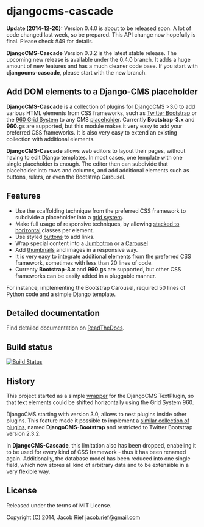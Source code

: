 djangocms-cascade
=================
**Update (2014-12-20):** Version 0.4.0 is about to be released soon. A lot of code changed last week, so be prepared. This API change now hopefully is final. Please check #49 for details.

**DjangoCMS-Cascade** Version 0.3.2 is the latest stable release. The upcoming new release is available under the 0.4.0 branch. It adds a huge amount of new features and has a much cleaner code base. If you start with **djangocms-cascade**, please start with the new branch.

Add DOM elements to a Django-CMS placeholder
---------------------------------------------
**DjangoCMS-Cascade** is a collection of plugins for DjangoCMS >3.0 to add various HTML elements
from CSS frameworks, such as [Twitter Bootstrap](http://getbootstrap.com/) or the
[960 Grid System](http://960.gs/) to any CMS
[placeholder](http://docs.django-cms.org/en/develop/getting_started/tutorial.html#creating-templates).
Currently **Bootstrap-3.x** and **960.gs** are supported, but this module makes it very easy to
add your preferred CSS frameworks. It is also very easy to extend an existing collection with
additional elements.

**DjangoCMS-Cascade** allows web editors to layout their pages, without having to edit Django
templates. In most cases, one template with one single placeholder is enough. The editor then
can subdivide that placeholder into rows and columns, and add additional elements such as buttons,
rulers, or even the Bootstrap Carousel.

Features
--------
* Use the scaffolding technique from the preferred CSS framework to subdivide a placeholder into a
  [grid system](http://getbootstrap.com/css/#grid).
* Make full usage of responsive techniques, by allowing
  [stacked to horizontal](http://getbootstrap.com/css/#grid-example-basic) classes per element.
* Use styled [buttons](http://getbootstrap.com/css/#buttons) to add links.
* Wrap special content into a [Jumbotron](http://getbootstrap.com/components/#jumbotron) or a
  [Carousel](http://getbootstrap.com/javascript/#carousel) 
* Add [thumbnails](http://getbootstrap.com/components/#thumbnails) and images in a responsive way.
* It is very easy to integrate additional elements from the preferred CSS framework, sometimes with
  less than 20 lines of code.
* Currenty **Bootstrap-3.x** and **960.gs** are supported, but other CSS frameworks can be easily
  added in a pluggable manner.

For instance, implementing the Bootstrap Carousel, required 50 lines of Python code and a simple
Django template.

Detailed documentation
----------------------
Find detailed documentation on [ReadTheDocs](http://djangocms-cascade.readthedocs.org/en/latest/).

Build status
------------
[![Build Status](https://travis-ci.org/jrief/djangocms-cascade.png?branch=master)](https://travis-ci.org/jrief/djangocms-cascade)

History
-------
This project started as a simple [wrapper](https://github.com/jrief/cmsplugin-text-wrapper) for the
DjangoCMS TextPlugin, so that text elements could be shifted horizontally using the Grid System 960. 

DjangoCMS starting with version 3.0, allows to nest plugins inside other plugins. This feature made
it possible to implement a
[similar collection of plugins](https://github.com/jrief/djangocms-cascade/tree/bootstrap-2.3.2),
named **DjangoCMS-Bootstrap** and restricted to Twitter Bootstrap version 2.3.2.

In **DjangoCMS-Cascade**, this limitation also has been dropped, enabeling it to be used for every
kind of CSS framework - thus it has been renamed again. Additionally, the database model has been
reduced into one single field, which now stores all kind of arbitrary data and to be extensible in
a very flexible way.

License
-------
Released under the terms of MIT License.

Copyright (C) 2014, Jacob Rief <jacob.rief@gmail.com>

